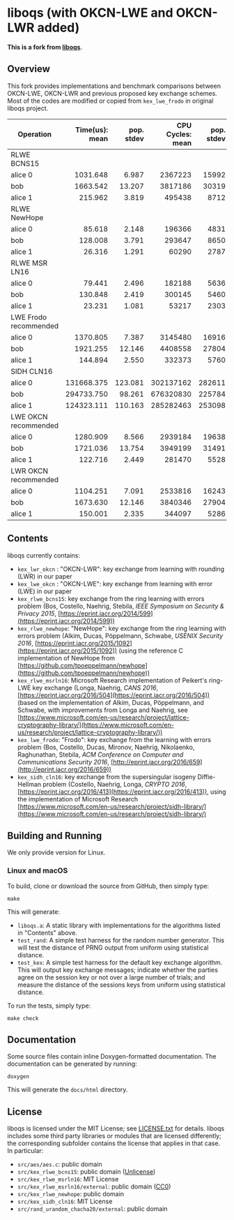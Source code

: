 liboqs (with OKCN-LWE and OKCN-LWR added)
======

**This is a fork from [liboqs](https://github.com/open-quantum-safe/liboqs)**.

Overview
--------

This fork provides implementations and benchmark comparisons between OKCN-LWE, OKCN-LWR and previous proposed key exchange schemes.
Most of the codes are modified or copied from `kex_lwe_frodo` in original liboqs project.

|Operation |  Time(us): mean  |  pop. stdev  |  CPU Cycles: mean  |  pop. stdev |
|----------|-----------------:|-------------:|---------------:|------------:|
|RLWE BCNS15																																|
|alice 0	 |	1031.648        | 6.987        | 2367223        | 15992       |
|bob			 |	1663.542        | 13.207       | 3817186        | 30319			  |
|alice 1   |  215.962         | 3.819        | 495438         |  8712       |
|RLWE NewHope |
|alice 0   |  85.618          | 2.148        | 196366         |  4831				|
|bob       |  128.008         | 3.791        | 293647         |  8650				|
|alice 1   |  26.316          | 1.291        | 60290          |  2787				|
|RLWE MSR LN16 |
|alice 0   |  79.441          | 2.496        | 182188         |  5636				|
|bob       |  130.848         | 2.419        | 300145         |  5460				|
|alice 1   |  23.231          | 1.081        |  53217         |  2303				|
|LWE Frodo recommended |
|alice 0   |  1370.805        | 7.387        | 3145480        |  16916      |
|bob       |  1921.255        | 12.146       | 4408558        |  27804			|
|alice 1   |  144.894         | 2.550        | 332373         |  5760				|
|SIDH CLN16 |
|alice 0   | 131668.375       | 123.081      | 302137162      |  282611			|
|bob       | 294733.750       |  98.261      | 676320830      |  225784			|
|alice 1   | 124323.111       | 110.163      | 285282463      |  253098			|
|LWE OKCN recommended |
|alice 0   | 1280.909         | 8.566        | 2939184        |  19638			|
|bob       | 1721.036         | 13.754       | 3949199        |  31491			|
|alice 1   | 122.716          | 2.449        | 281470         |  5528				|
|LWR OKCN recommended |
|alice 0   | 1104.251         | 7.091        | 2533816        |  16243			|
|bob       | 1673.630         | 12.146       | 3840346        |  27904			|
|alice 1   | 150.001          | 2.335        | 344097         |  5286				|


Contents
--------

liboqs currently contains:

- `kex_lwr_okcn` : "OKCN-LWR": key exchange from learning with rounding (LWR) in our paper
- `kex_lwe_okcn` : "OKCN-LWE": key exchange from learning with error (LWE) in our paper
- `kex_rlwe_bcns15`: key exchange from the ring learning with errors problem (Bos, Costello, Naehrig, Stebila, *IEEE Symposium on Security & Privacy 2015*, [https://eprint.iacr.org/2014/599](https://eprint.iacr.org/2014/599))
- `kex_rlwe_newhope`: "NewHope": key exchange from the ring learning with errors problem (Alkim, Ducas, Pöppelmann, Schwabe, *USENIX Security 2016*, [https://eprint.iacr.org/2015/1092](https://eprint.iacr.org/2015/1092)) (using the reference C implementation of NewHope from [https://github.com/tpoeppelmann/newhope](https://github.com/tpoeppelmann/newhope))
- `kex_rlwe_msrln16`: Microsoft Research implementation of Peikert's ring-LWE key exchange (Longa, Naehrig, *CANS 2016*, [https://eprint.iacr.org/2016/504](https://eprint.iacr.org/2016/504)) (based on the implementation of Alkim, Ducas, Pöppelmann, and Schwabe, with improvements from Longa and Naehrig, see [https://www.microsoft.com/en-us/research/project/lattice-cryptography-library/](https://www.microsoft.com/en-us/research/project/lattice-cryptography-library/))
- `kex_lwe_frodo`: "Frodo": key exchange from the learning with errors problem (Bos, Costello, Ducas, Mironov, Naehrig, Nikolaenko, Raghunathan, Stebila, *ACM Conference on Computer and Communications Security 2016*, [http://eprint.iacr.org/2016/659](http://eprint.iacr.org/2016/659))
- `kex_sidh_cln16`: key exchange from the supersingular isogeny Diffie-Hellman problem (Costello, Naehrig, Longa, *CRYPTO 2016*, [https://eprint.iacr.org/2016/413](https://eprint.iacr.org/2016/413)), using the implementation of Microsoft Research [https://www.microsoft.com/en-us/research/project/sidh-library/](https://www.microsoft.com/en-us/research/project/sidh-library/)

Building and Running
--------------------

We only provide version for Linux.

### Linux and macOS

To build, clone or download the source from GitHub, then simply type:

	make

This will generate:

- `liboqs.a`: A static library with implementations for the algorithms listed in "Contents" above.
- `test_rand`: A simple test harness for the random number generator.  This will test the distance of PRNG output from uniform using statistical distance.
- `test_kex`: A simple test harness for the default key exchange algorithm.  This will output key exchange messages; indicate whether the parties agree on the session key or not over a large number of trials; and measure the distance of the sessions keys from uniform using statistical distance.

To run the tests, simply type:

	make check

Documentation
-------------

Some source files contain inline Doxygen-formatted documentation.  The documentation can be generated by running:

	doxygen

This will generate the `docs/html` directory.

License
-------

liboqs is licensed under the MIT License; see [LICENSE.txt](https://github.com/open-quantum-safe/liboqs/blob/master/LICENSE.txt) for details.  liboqs includes some third party libraries or modules that are licensed differently; the corresponding subfolder contains the license that applies in that case.  In particular:

- `src/aes/aes.c`: public domain
- `src/kex_rlwe_bcns15`: public domain ([Unlicense](http://unlicense.org))
- `src/kex_rlwe_msrln16`: MIT License
- `src/kex_rlwe_msrln16/external`: public domain ([CC0](http://creativecommons.org/publicdomain/zero/1.0/))
- `src/kex_rlwe_newhope`: public domain
- `src/kex_sidh_cln16`: MIT License
- `src/rand_urandom_chacha20/external`: public domain
